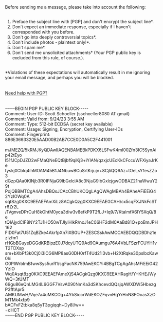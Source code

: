 Before sending me a message, please take into account the following:<br><br>
1. Preface the subject line with [PGP] and don't encrypt the subject line*.<br>
2. Don't expect an immediate response, especially if I haven't corresponded with you before.<br>
3. Don't go into deeply controversial topics*.<br>
4. Don't include photos - plaintext only!*.<br>
5. Don't spam me*.<br>
6. Don't send me unsolicited attachments* (Your PGP public key is excluded from this rule, of course.).<br>
<br>
*Violations of these expectations will automatically result in me ignoring your email message, and perhaps you will be blocked.<br>
<br>
<br>
<a href="https://github.com/sschoeller/PGPResources">Need help with PGP?</a><br>
<br>
<br>
-----BEGIN PGP PUBLIC KEY BLOCK-----<br>
Comment: User-ID:	Scott Schoeller (sschoeller8080 AT gmail) <br>
Comment: Valid from:	9/24/23 3:55 AM<br>
Comment: Type:	512-bit ECDSA (secret key available)<br>
Comment: Usage:	Signing, Encryption, Certifying User-IDs<br>
Comment: Fingerprint:	886E3663320E5AAD00B2AB7CCE0D0A5C2F441001<br>
<br>
mJMEZQ/5kRMJKyQDAwIIAQENBAMEBkPDKX6LSFwK4mI00Zfn3IC5SynAip42tEyo<br>
l51fJCpDJZD2wFMaQNeEQtBjbf9qiKj3+iYIAN/qzxjcUEcKkCFccuWFXiyaJrKe<br>
tyskj0Cblq4ihMOAM45B1J4NbuwBCuSrtKrjujn+8CjIiQQ6Az+tOeLsY1esZZo3<br>
dGzpQAa0KlNjb3R0IFNjaG9lbGxlciA8c3NjaG9lbGxlcjgwODBAZ21haWwuY29t<br>
PojQBBMTCgA4AhsDBQsJCAcCBhUKCQgLAgQWAgMBAh4BAheAFiEEiG42YzIOWq0A<br>
sqt8zg0KXC9EEAEFAmXiLz8ACgkQzg0KXC9EEAEGCAH/cx5cqFXJNkFcSTr6Zr2L<br>
/1VgnveDPrCuH8kOhtM0yca3diw3v8efkP9T2fLJ+Iq9/7/KtalmfX6IY5XqQ/8e<br>
tQIAjydClF8NY2TJ1HO50wTJlyiHlkR/nxJ1eC06HF2dM0AaBd81Q+poBmJPH162<br>
FlD0Fat7U51ZqBZke4AkrfpXn7iXBGUP+ZESCSskAwMCCAEBDQQDBDhz1ezIzfm1<br>
rHGbBGuyeDGGdKRBipzE0J7dcyUTQ9Ad9OAumgu76A4VbLFSzrFCUYH1vT2TDXsp<br>
sm+bXbPf3k0Cj0i3iCG6MP8asG0DH0rfT4Ud21l3vb+H2XtRqke30pslbcKaw0hi<br>
G0PlWrbImBfwwSys5urR1/sgFacNK759AwEKCYi4BBgTCgAgAhsMFiEEiG42YzIO<br>
Wq0Asqt8zg0KXC9EEAEFAmeXjS4ACgkQzg0KXC9EEAHRagH/Y+KHEJWyWQ+3tUMT<br>
69gu86eQnLMG4L6GGF7VsvA090NmKa3dSKhcevdQQsjqAWXDW5HbezgP3fftApr5<br>
AMKUMwH/Vqe7a4uMKCOg+4YbSiocrWdEKOZFqvnHqYrHnN8FOoasXzOMTMk4xfp9<br>
bACFvFZtbka8q5yT3pgiqqh+Dy8I/w==<br>
=dHCT<br>
-----END PGP PUBLIC KEY BLOCK-----<br>
<br>
